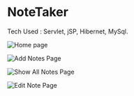# NoteTaker
Tech Used : 
        Servlet, 
        jSP, 
        Hibernet, 
        MySql.


![Home page](https://user-images.githubusercontent.com/73575692/198017853-f6abf21b-22a4-40c6-927e-83c84f4f912a.PNG)

![Add Notes Page](https://user-images.githubusercontent.com/73575692/198019152-b2deab09-8a10-4abb-bb6a-bd7a74fcfeee.PNG)

![Show All Notes Page](https://user-images.githubusercontent.com/73575692/198019239-55ca1b46-f89d-489a-8736-c485ed28aadc.PNG)

![Edit Note Page](https://user-images.githubusercontent.com/73575692/198019262-3fbeba8d-3cc8-4106-a34a-6fce1b555f75.PNG)


